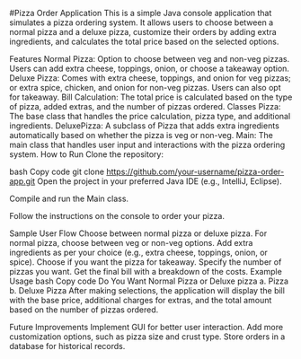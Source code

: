 #Pizza Order Application
This is a simple Java console application that simulates a pizza ordering system. It allows users to choose between a normal pizza and a deluxe pizza, customize their orders by adding extra ingredients, and calculates the total price based on the selected options.

Features
Normal Pizza: Option to choose between veg and non-veg pizzas. Users can add extra cheese, toppings, onion, or choose a takeaway option.
Deluxe Pizza: Comes with extra cheese, toppings, and onion for veg pizzas; or extra spice, chicken, and onion for non-veg pizzas. Users can also opt for takeaway.
Bill Calculation: The total price is calculated based on the type of pizza, added extras, and the number of pizzas ordered.
Classes
Pizza: The base class that handles the price calculation, pizza type, and additional ingredients.
DeluxePizza: A subclass of Pizza that adds extra ingredients automatically based on whether the pizza is veg or non-veg.
Main: The main class that handles user input and interactions with the pizza ordering system.
How to Run
Clone the repository:

bash
Copy code
git clone https://github.com/your-username/pizza-order-app.git
Open the project in your preferred Java IDE (e.g., IntelliJ, Eclipse).

Compile and run the Main class.

Follow the instructions on the console to order your pizza.

Sample User Flow
Choose between normal pizza or deluxe pizza.
For normal pizza, choose between veg or non-veg options.
Add extra ingredients as per your choice (e.g., extra cheese, toppings, onion, or spice).
Choose if you want the pizza for takeaway.
Specify the number of pizzas you want.
Get the final bill with a breakdown of the costs.
Example Usage
bash
Copy code
Do You Want Normal Pizza or Deluxe pizza
 a. Pizza
 b. Deluxe Pizza
After making selections, the application will display the bill with the base price, additional charges for extras, and the total amount based on the number of pizzas ordered.

Future Improvements
Implement GUI for better user interaction.
Add more customization options, such as pizza size and crust type.
Store orders in a database for historical records.
